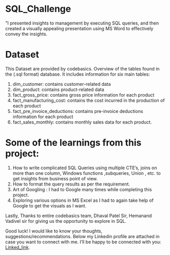 # SQL_Challenge

"I presented insights to management by executing SQL queries, and then created a visually appealing presentation using MS Word to effectively convey the insights.


# Dataset
This Dataset are provided by codebasics. Overview of the tables found in the (.sql format) database. It includes information for six main tables:

1. dim_customer: contains customer-related data
2. dim_product: contains product-related data
3. fact_gross_price: contains gross price information for each product
4. fact_manufacturing_cost: contains the cost incurred in the production of each product
5. fact_pre_invoice_deductions: contains pre-invoice deductions information for each product
6. fact_sales_monthly: contains monthly sales data for each product.


# Some of the learnings from this project:
1.    How to write complicated SQL Queries using multiple CTE’s, joins on more than one column, Windows functions ,subqueries, Union , etc. to get insights from business point of view.
2.    How to format the query results as per the requirement.
3.    Art of Googling : I had to Google many times while completing this project.
4.    Exploring various options in MS Excel as I had to again take help of Google to get the visuals as I want.
 
Lastly, Thanks to entire codebasics team, Dhaval Patel Sir, Hemanand Vadivel sir for giving us the opportunity to explore in SQL.

Good luck! I would like to know your thoughts, suggestions/recommendations. Below my Linkedin profile are attached in case you want to connect with me. I’ll be happy to be connected with you: [Linked_link](https://www.linkedin.com/in/suraj-mishra-1a85aa222/).
